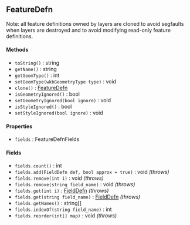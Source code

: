 ## FeatureDefn

Note: all feature definitions owned by layers are cloned to avoid segfaults when layers are destroyed and to avoid modifying read-only feature definitions.

#### Methods

- `toString()` : string
- `getName()` : string
- `getGeomType()` : int
- `setGeomType(wkbGeometryType type)` : void
- `clone()` : [FeatureDefn](featuredefn.md)
- `isGeometryIgnored()` : bool
- `setGeometryIgnored(bool ignore)` : void
- `isStyleIgnored()` : bool
- `setStyleIgnored(bool ignore)` : void

#### Properties

- `fields` : FeatureDefnFields

#### Fields

- `fields.count()` : int
- `fields.add(FieldDefn def, bool approx = true)` : void *(throws)*
- `fields.remove(int i)` : void *(throws)*
- `fields.remove(string field_name)` : void *(throws)*
- `fields.get(int i)` : [FieldDefn](fielddefn.md) *(throws)*
- `fields.get(string field_name)` : [FieldDefn](fielddefn.md) *(throws)*
- `fields.getNames()` : string[]
- `fields.indexOf(string field_name)` : int
- `fields.reorder(int[] map)` : void *(throws)*
